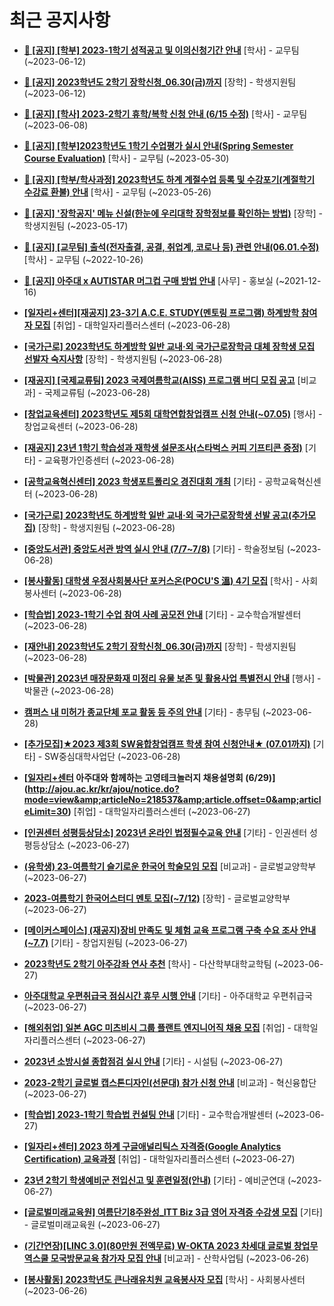 # 최근 공지사항

* **[📌 [공지] [학부] 2023-1학기 성적공고 및 이의신청기간 안내](http://ajou.ac.kr/kr/ajou/notice.do?mode=view&amp;articleNo=215750&amp;article.offset=0&amp;articleLimit=30)**
 [학사] - 교무팀 (~2023-06-12)

* **[📌 [공지] 2023학년도 2학기 장학신청_06.30(금)까지](http://ajou.ac.kr/kr/ajou/notice.do?mode=view&amp;articleNo=215687&amp;article.offset=0&amp;articleLimit=30)**
 [장학] - 학생지원팀 (~2023-06-12)

* **[📌 [공지] [학사] 2023-2학기 휴학/복학 신청 안내 (6/15 수정)](http://ajou.ac.kr/kr/ajou/notice.do?mode=view&amp;articleNo=215587&amp;article.offset=0&amp;articleLimit=30)**
 [학사] - 교무팀 (~2023-06-08)

* **[📌 [공지] [학부]2023학년도 1학기 수업평가 실시 안내(Spring Semester Course Evaluation)](http://ajou.ac.kr/kr/ajou/notice.do?mode=view&amp;articleNo=215232&amp;article.offset=0&amp;articleLimit=30)**
 [학사] - 교무팀 (~2023-05-30)

* **[📌 [공지] [학부/학사과정] 2023학년도 하계 계절수업 등록 및 수강포기(계절학기 수강료 환불) 안내](http://ajou.ac.kr/kr/ajou/notice.do?mode=view&amp;articleNo=215210&amp;article.offset=0&amp;articleLimit=30)**
 [학사] - 교무팀 (~2023-05-26)

* **[📌 [공지] &#x27;장학공지&#x27; 메뉴 신설(한눈에 우리대학 장학정보를 확인하는 방법)](http://ajou.ac.kr/kr/ajou/notice.do?mode=view&amp;articleNo=214764&amp;article.offset=0&amp;articleLimit=30)**
 [장학] - 학생지원팀 (~2023-05-17)

* **[📌 [공지] [교무팀] 출석(전자출결, 공결, 취업계, 코로나 등) 관련 안내(06.01.수정)](http://ajou.ac.kr/kr/ajou/notice.do?mode=view&amp;articleNo=205552&amp;article.offset=0&amp;articleLimit=30)**
 [학사] - 교무팀 (~2022-10-26)

* **[📌 [공지] 아주대 x AUTISTAR 머그컵 구매 방법 안내](http://ajou.ac.kr/kr/ajou/notice.do?mode=view&amp;articleNo=147976&amp;article.offset=0&amp;articleLimit=30)**
 [사무] - 홍보실 (~2021-12-16)

* **[[일자리+센터][재공지] 23-3기 A.C.E. STUDY(멘토링 프로그램) 하계방학 참여자 모집](http://ajou.ac.kr/kr/ajou/notice.do?mode=view&amp;articleNo=218589&amp;article.offset=0&amp;articleLimit=30)**
 [취업] - 대학일자리플러스센터 (~2023-06-28)

* **[[국가근로] 2023학년도 하계방학 일반 교내·외 국가근로장학금 대체 장학생 모집 선발자 숙지사항](http://ajou.ac.kr/kr/ajou/notice.do?mode=view&amp;articleNo=218584&amp;article.offset=0&amp;articleLimit=30)**
 [장학] - 학생지원팀 (~2023-06-28)

* **[[재공지] [국제교류팀] 2023 국제여름학교(AISS) 프로그램 버디 모집 공고](http://ajou.ac.kr/kr/ajou/notice.do?mode=view&amp;articleNo=218576&amp;article.offset=0&amp;articleLimit=30)**
 [비교과] - 국제교류팀 (~2023-06-28)

* **[[창업교육센터] 2023학년도 제5회 대학연합창업캠프 신청 안내(~07.05)](http://ajou.ac.kr/kr/ajou/notice.do?mode=view&amp;articleNo=218575&amp;article.offset=0&amp;articleLimit=30)**
 [행사] - 창업교육센터 (~2023-06-28)

* **[[재공지] 23년 1학기 학습성과 재학생 설문조사(스타벅스 커피 기프티콘 증정)](http://ajou.ac.kr/kr/ajou/notice.do?mode=view&amp;articleNo=218564&amp;article.offset=0&amp;articleLimit=30)**
 [기타] - 교육평가인증센터 (~2023-06-28)

* **[[공학교육혁신센터] 2023 학생포트폴리오 경진대회 개최](http://ajou.ac.kr/kr/ajou/notice.do?mode=view&amp;articleNo=218563&amp;article.offset=0&amp;articleLimit=30)**
 [기타] - 공학교육혁신센터 (~2023-06-28)

* **[[국가근로] 2023학년도 하계방학 일반 교내·외 국가근로장학생 선발 공고(추가모집)](http://ajou.ac.kr/kr/ajou/notice.do?mode=view&amp;articleNo=218560&amp;article.offset=0&amp;articleLimit=30)**
 [장학] - 학생지원팀 (~2023-06-28)

* **[[중앙도서관] 중앙도서관 방역 실시 안내 (7/7~7/8)](http://ajou.ac.kr/kr/ajou/notice.do?mode=view&amp;articleNo=218554&amp;article.offset=0&amp;articleLimit=30)**
 [기타] - 학술정보팀 (~2023-06-28)

* **[[봉사활동] 대학생 우정사회봉사단 포커스온(POCU&#x27;S 溫) 4기 모집](http://ajou.ac.kr/kr/ajou/notice.do?mode=view&amp;articleNo=218552&amp;article.offset=0&amp;articleLimit=30)**
 [학사] - 사회봉사센터 (~2023-06-28)

* **[[학습법] 2023-1학기 수업 참여 사례 공모전 안내](http://ajou.ac.kr/kr/ajou/notice.do?mode=view&amp;articleNo=218550&amp;article.offset=0&amp;articleLimit=30)**
 [기타] - 교수학습개발센터 (~2023-06-28)

* **[[재안내] 2023학년도 2학기 장학신청_06.30(금)까지](http://ajou.ac.kr/kr/ajou/notice.do?mode=view&amp;articleNo=218546&amp;article.offset=0&amp;articleLimit=30)**
 [장학] - 학생지원팀 (~2023-06-28)

* **[[박물관] 2023년 매장문화재 미정리 유물 보존 및 활용사업 특별전시 안내](http://ajou.ac.kr/kr/ajou/notice.do?mode=view&amp;articleNo=218543&amp;article.offset=0&amp;articleLimit=30)**
 [행사] - 박물관 (~2023-06-28)

* **[캠퍼스 내 미허가 종교단체 포교 활동 등 주의 안내](http://ajou.ac.kr/kr/ajou/notice.do?mode=view&amp;articleNo=218542&amp;article.offset=0&amp;articleLimit=30)**
 [기타] - 총무팀 (~2023-06-28)

* **[[추가모집]★2023 제3회 SW융합창업캠프 학생 참여 신청안내★ (07.01까지)](http://ajou.ac.kr/kr/ajou/notice.do?mode=view&amp;articleNo=218539&amp;article.offset=0&amp;articleLimit=30)**
 [기타] - SW중심대학사업단 (~2023-06-28)

* **[[일자리+센터](재공지) 아주대와 함께하는 고영테크놀러지 채용설명회 (6/29)](http://ajou.ac.kr/kr/ajou/notice.do?mode=view&amp;articleNo=218537&amp;article.offset=0&amp;articleLimit=30)**
 [취업] - 대학일자리플러스센터 (~2023-06-27)

* **[[인권센터 성평등상담소] 2023년 온라인 법정필수교육 안내](http://ajou.ac.kr/kr/ajou/notice.do?mode=view&amp;articleNo=218536&amp;article.offset=0&amp;articleLimit=30)**
 [기타] - 인권센터 성평등상담소 (~2023-06-27)

* **[(유학생) 23-여름학기 슬기로운 한국어 학술모임 모집](http://ajou.ac.kr/kr/ajou/notice.do?mode=view&amp;articleNo=218535&amp;article.offset=0&amp;articleLimit=30)**
 [비교과] - 글로벌교양학부 (~2023-06-27)

* **[2023-여름학기 한국어스터디 멘토 모집(~7/12)](http://ajou.ac.kr/kr/ajou/notice.do?mode=view&amp;articleNo=218531&amp;article.offset=0&amp;articleLimit=30)**
 [장학] - 글로벌교양학부 (~2023-06-27)

* **[[메이커스페이스] (재공지)장비 만족도 및 체험 교육 프로그램 구축 수요 조사 안내(~7.7)](http://ajou.ac.kr/kr/ajou/notice.do?mode=view&amp;articleNo=218530&amp;article.offset=0&amp;articleLimit=30)**
 [기타] - 창업지원팀 (~2023-06-27)

* **[2023학년도 2학기 아주강좌 연사 추천](http://ajou.ac.kr/kr/ajou/notice.do?mode=view&amp;articleNo=218526&amp;article.offset=0&amp;articleLimit=30)**
 [학사] - 다산학부대학교학팀 (~2023-06-27)

* **[아주대학교 우편취급국 점심시간 휴무 시행 안내](http://ajou.ac.kr/kr/ajou/notice.do?mode=view&amp;articleNo=218523&amp;article.offset=0&amp;articleLimit=30)**
 [기타] - 아주대학교 우편취급국 (~2023-06-27)

* **[[해외취업] 일본 AGC 미츠비시 그룹 플랜트 엔지니어직 채용 모집](http://ajou.ac.kr/kr/ajou/notice.do?mode=view&amp;articleNo=218520&amp;article.offset=0&amp;articleLimit=30)**
 [취업] - 대학일자리플러스센터 (~2023-06-27)

* **[2023년 소방시설 종합점검 실시 안내](http://ajou.ac.kr/kr/ajou/notice.do?mode=view&amp;articleNo=218519&amp;article.offset=0&amp;articleLimit=30)**
 [기타] - 시설팀 (~2023-06-27)

* **[2023-2학기 글로벌 캡스톤디자인(선문대) 참가 신청 안내](http://ajou.ac.kr/kr/ajou/notice.do?mode=view&amp;articleNo=218511&amp;article.offset=0&amp;articleLimit=30)**
 [비교과] - 혁신융합단 (~2023-06-27)

* **[[학습법] 2023-1학기 학습법 컨설팅 안내](http://ajou.ac.kr/kr/ajou/notice.do?mode=view&amp;articleNo=218510&amp;article.offset=0&amp;articleLimit=30)**
 [기타] - 교수학습개발센터 (~2023-06-27)

* **[[일자리+센터] 2023 하계 구글애널리틱스 자격증(Google Analytics Certification) 교육과정](http://ajou.ac.kr/kr/ajou/notice.do?mode=view&amp;articleNo=218506&amp;article.offset=0&amp;articleLimit=30)**
 [취업] - 대학일자리플러스센터 (~2023-06-27)

* **[23년 2학기 학생예비군 전입신고 및 훈련일정(안내)](http://ajou.ac.kr/kr/ajou/notice.do?mode=view&amp;articleNo=218505&amp;article.offset=0&amp;articleLimit=30)**
 [기타] - 예비군연대 (~2023-06-27)

* **[[글로벌미래교육원] 여름단기8주완성_ITT Biz 3급 영어 자격증 수강생 모집](http://ajou.ac.kr/kr/ajou/notice.do?mode=view&amp;articleNo=218503&amp;article.offset=0&amp;articleLimit=30)**
 [기타] - 글로벌미래교육원 (~2023-06-27)

* **[(기간연장)[LINC 3.0](80만원 전액무료) W-OKTA 2023 차세대 글로벌 창업무역스쿨 모국방문교육 참가자 모집 안내](http://ajou.ac.kr/kr/ajou/notice.do?mode=view&amp;articleNo=218491&amp;article.offset=0&amp;articleLimit=30)**
 [비교과] - 산학사업팀 (~2023-06-26)

* **[[봉사활동] 2023학년도 큰나래유치원 교육봉사자 모집](http://ajou.ac.kr/kr/ajou/notice.do?mode=view&amp;articleNo=218490&amp;article.offset=0&amp;articleLimit=30)**
 [학사] - 사회봉사센터 (~2023-06-26)

